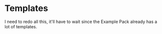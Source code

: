 # Templates

I need to redo all this, it'll have to wait since the Example Pack already has a lot of templates.